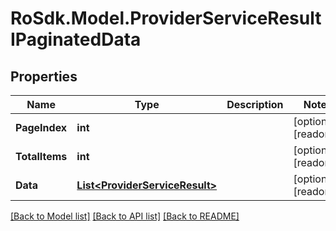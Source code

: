 # RoSdk.Model.ProviderServiceResultIPaginatedData

## Properties

Name | Type | Description | Notes
------------ | ------------- | ------------- | -------------
**PageIndex** | **int** |  | [optional] [readonly] 
**TotalItems** | **int** |  | [optional] [readonly] 
**Data** | [**List&lt;ProviderServiceResult&gt;**](ProviderServiceResult.md) |  | [optional] [readonly] 

[[Back to Model list]](../README.md#documentation-for-models) [[Back to API list]](../README.md#documentation-for-api-endpoints) [[Back to README]](../README.md)

